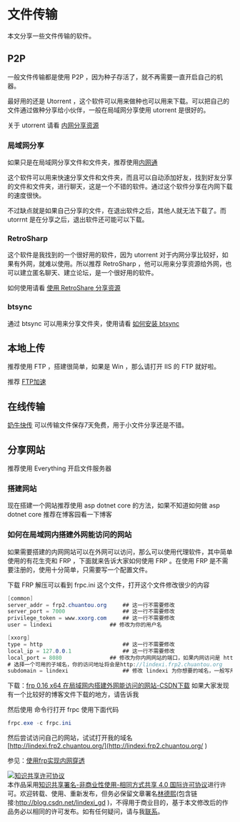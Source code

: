 # 文件传输

本文分享一些文件传输的软件。

<!--more-->
<!-- csdn -->

<!-- 标签：软件，资源分享 -->
<div id="toc"></div>

## P2P

一般文件传输都是使用 P2P ，因为种子存活了，就不再需要一直开启自己的机器。

最好用的还是 Utorrent ，这个软件可以用来做种也可以用来下载。可以把自己的文件通过做种分享给小伙伴，一般在局域网分享使用 utorrent 是很好的。

关于 utorrent 请看 [内网分享资源](http://blog.csdn.net/lindexi_gd/article/details/50444417 )

### 局域网分享

如果只是在局域网分享文件和文件夹，推荐使用[内网通](http://www.51nwt.com/index.htm )

这个软件可以用来快速分享文件和文件夹，而且可以自动添加好友，找到好友分享的文件和文件夹，进行聊天，这是一个不错的软件。通过这个软件分享在内网下载的速度很快。

不过缺点就是如果自己分享的文件，在退出软件之后，其他人就无法下载了。而 utorrnt 是在分享之后，退出软件还可能可以下载。

### RetroSharp

这个软件是我找到的一个很好用的软件，因为 utorrent 对于内网分享比较好，如果有外网，就难以使用。所以推荐 RetroSharp ，他可以用来分享资源给外网，也可以建立匿名聊天、建立论坛，是一个很好用的软件。

如何使用请看 [使用 RetroShare 分享资源](./使用-RetroShare-分享资源.html)

### btsync

通过 btsync 可以用来分享文件夹，使用请看 [如何安装 btsync](./%E5%A6%82%E4%BD%95%E5%AE%89%E8%A3%85-btsync.html )

## 本地上传

推荐使用 FTP ，搭建很简单，如果是 Win ，那么请打开 IIS 的 FTP 就好啦。

推荐 [FTP加速](https://www.raysync.cn/zm.html )

## 在线传输

[奶牛快传](http://cowtransfer.com/?sup=true ) 可以传输文件保存7天免费，用于小文件分享还是不错。

## 分享网站

推荐使用 Everything 开启文件服务器

### 搭建网站

现在搭建一个网站推荐使用 asp dotnet core 的方法，如果不知道如何做 asp dotnet core 推荐在博客园看一下博客

### 如何在局域网内搭建外网能访问的网站

如果需要搭建的内网网站可以在外网可以访问，那么可以使用代理软件，其中简单使用的有花生壳和 FRP ，下面就来告诉大家如何使用 FRP 。在使用 FRP 是不需要注册的，使用十分简单，只需要写一个配置文件。

下载 FRP 解压可以看到 frpc.ini 这个文件，打开这个文件修改很少的内容

```csharp
[common] 
server_addr = frp2.chuantou.org 	## 这一行不需要修改
server_port = 7000    				## 这一行不需要修改
privilege_token = www.xxorg.com 	## 这一行不需要修改
user = lindexi 					## 修改为你的用户名

[xxorg]
type = http 						## 这一行不需要修改
local_ip = 127.0.0.1 				## 这一行不需要修改
local_port = 8080 				## 修改为你内网网站的端口，如果内网访问是 http://127.0.0.1:8080/xx 那么这里就是写 8080 ，如果使用的是 http://127.0.0.1/xx 访问，那么这个端口就是 80 。一般打开 iis 就是 80 端口
# 选择一个可用的子域名，你的访问地址将会是http://lindexi.frp2.chuantou.org
subdomain = lindexi  				## 修改 lindexi 为你想要的域名，一般写用户名
```		

下载：[frp 0.16 x64 在局域网内搭建外网能访问的网站-CSDN下载](http://download.csdn.net/download/lindexi_gd/10258139 ) 如果大家发现有一个比较好的博客文件下载的地方，请告诉我

然后使用 命令行打开 frpc 使用下面代码

```csharp
frpc.exe -c frpc.ini
```

然后尝试访问自己的网站，试试打开我的域名 [http://lindexi.frp2.chuantou.org/](http://lindexi.frp2.chuantou.org/ )

参见：[使用frp实现内网穿透](https://www.jianshu.com/p/e8e26bcc6fe6 )

<a rel="license" href="http://creativecommons.org/licenses/by-nc-sa/4.0/"><img alt="知识共享许可协议" style="border-width:0" src="https://licensebuttons.net/l/by-nc-sa/4.0/88x31.png" /></a><br />本作品采用<a rel="license" href="http://creativecommons.org/licenses/by-nc-sa/4.0/">知识共享署名-非商业性使用-相同方式共享 4.0 国际许可协议</a>进行许可。欢迎转载、使用、重新发布，但务必保留文章署名[林德熙](http://blog.csdn.net/lindexi_gd)(包含链接:http://blog.csdn.net/lindexi_gd )，不得用于商业目的，基于本文修改后的作品务必以相同的许可发布。如有任何疑问，请与我[联系](mailto:lindexi_gd@163.com)。
